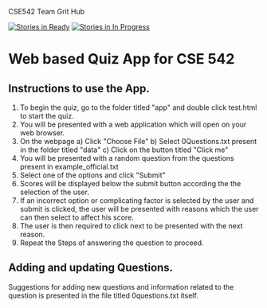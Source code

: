
CSE542 Team Grit Hub 

[![Stories in Ready](https://badge.waffle.io/jeffmurphy/cse542.png?label=ready&title=Ready)](http://waffle.io/jeffmurphy/cse542)
[![Stories in In Progress](https://badge.waffle.io/jeffmurphy/cse542.png?label=in%20progress&title=In%20Progress)](http://waffle.io/jeffmurphy/cse542)

# Web based Quiz App for CSE 542

## Instructions to use the App.

1) To begin the quiz, go to the folder titled "app" and double click test.html to start the quiz.
2) You will be presented with a web application which will open on your web browser.
3) On the webpage
  a) Click "Choose File"
  b) Select 0Questions.txt present in the folder titled "data"
  c) Click on the button titled "Click me"
4) You will be presented with a random question from the questions present in example_official.txt
5) Select one of the options and click "Submit"
6) Scores will be displayed below the submit button according the the selection of the user.
7) If an incorrect option or complicating factor is selected by the user and submit is clicked, the user will be presented        with reasons which the user can then select to affect his score.
8) The user is then required to click next to be presented with the next reason.
9) Repeat the Steps of answering the question to proceed.

## Adding and updating Questions.
Suggestions for adding new questions and information related to the question is presented in the file titled 0questions.txt itself.
